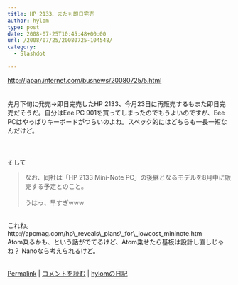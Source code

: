 ```yaml
---
title: HP 2133、またも即日完売
author: hylom
type: post
date: 2008-07-25T10:45:48+00:00
url: /2008/07/25/20080725-104548/
category:
  - Slashdot

---
```

http://japan.internet.com/busnews/20080725/5.html  
</br>   
先月下旬に発売→即日完売したHP 2133、今月23日に再販売するもまた即日完売だそうだ。自分はEee PC 901を買ってしまったのでもうよいのですが、Eee PCはやっぱりキーボードがつらいのよね。スペック的にはどちらも一長一短なんだけど。</br>  
</br>   
そして</br>   
>なお、同社は「HP 2133 Mini-Note PC」の後継となるモデルを8月中に販売する予定とのこと。</br>   
うはっ、早すぎwww</br>  
</br>   
これね。</br>   
http://apcmag.com/hp\_reveals\_plans\_for\_lowcost_mininote.htm</br>   
Atom乗るかも、という話がでてるけど、Atom乗せたら基板は設計し直しじゃね？ Nanoなら考えられるけど。</br>  
</br> 

   [Permalink][1] |    [コメントを読む][2] |    [hylomの日記][3] 

</br>

 [1]: http://slashdot.jp/~hylom/journal/447198
 [2]: http://slashdot.jp/~hylom/journal/447198#acomments
 [3]: http://slashdot.jp/~hylom/journal/
